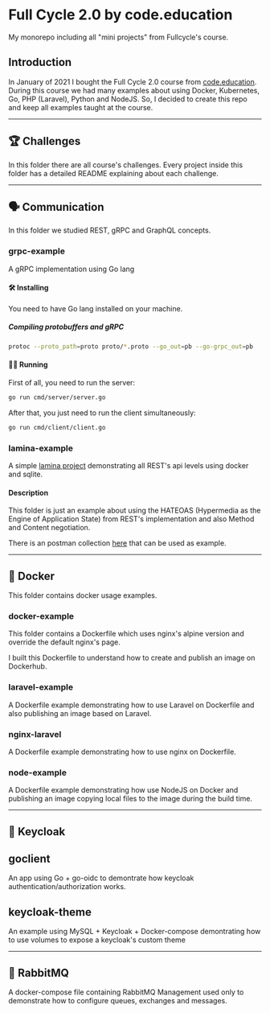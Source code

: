 # Full Cycle 2.0 by code.education

My monorepo including all "mini projects" from Fullcycle's course.

## Introduction

In January of 2021 I bought the Full Cycle 2.0 course from [code.education](https://code.education/). During this course we had many examples about using Docker, Kubernetes, Go, PHP (Laravel), Python and NodeJS. So, I decided to create this repo and keep all examples taught at the course.

---

## 🏆 Challenges

In this folder there are all course's challenges. Every project inside this folder has a detailed README explaining about each challenge.

---

## 🗣 Communication

In this folder we studied REST, gRPC and GraphQL concepts.

### grpc-example
 
A gRPC implementation using Go lang

#### 🛠 Installing

You need to have Go lang installed on your machine.

##### Compiling protobuffers and gRPC

```bash
protoc --proto_path=proto proto/*.proto --go_out=pb --go-grpc_out=pb
```

#### 🏃‍♂️ Running

First of all, you need to run the server:

```bash
go run cmd/server/server.go
```

After that, you just need to run the client simultaneously:

```bash
go run cmd/client/client.go
```

### lamina-example
  
A simple [lamina project](https://api-tools.getlaminas.org/) demonstrating all REST's api levels using docker and sqlite.

#### Description

This folder is just an example about using the HATEOAS (Hypermedia as the Engine of Application State) from REST's implementation and also Method and Content negotiation. 

There is an postman collection [here](./communication/lamina-example/docs/collection.json) that can be used as example.

---

## 🐬 Docker

This folder contains docker usage examples.

### docker-example

This folder contains a Dockerfile which uses nginx's alpine version and override the default nginx's page.

I built this Dockerfile to understand how to create and publish an image on Dockerhub.

### laravel-example

A Dockerfile example demonstrating how to use Laravel on Dockerfile and also publishing an image based on Laravel.

### nginx-laravel

A Dockerfile example demonstrating how to use nginx on Dockerfile.

### node-example

A Dockerfile example demonstrating how use NodeJS on Docker and publishing an image copying local files to the image during the build time.

---

## 🔑 Keycloak 

## goclient

An app using Go + go-oidc to demontrate how keycloak authentication/authorization works.


## keycloak-theme

An example using MySQL + Keycloak + Docker-compose demontrating how to use volumes to expose a keycloak's custom theme

---

## 🐰 RabbitMQ

A docker-compose file containing RabbitMQ Management used only to demonstrate how to configure queues, exchanges and messages.